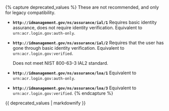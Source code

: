 {% capture deprecated_values %}
  These are not recommended, and only for legacy compatibility.
  - **`http://idmanagement.gov/ns/assurance/ial/1`**
      Requires basic identity assurance, does not require identity verification. Equivalent to `urn:acr.login.gov:auth-only`.
  - **`http://idmanagement.gov/ns/assurance/ial/2`**
      Requires that the user has gone through basic identity verification. Equivalent to `urn:acr.login.gov:verified`.
      
      Does not meet NIST 800-63-3 IAL2 standard.
  - **`http://idmanagement.gov/ns/assurance/loa/1`**
       Equivalent to `urn:acr.login.gov:auth-only`.

  - **`http://idmanagement.gov/ns/assurance/loa/3`**
      Equivalent to `urn:acr.login.gov:verified`.
{% endcapture %}
<div markdown="1">
{{ deprecated_values | markdownify }}
</div>